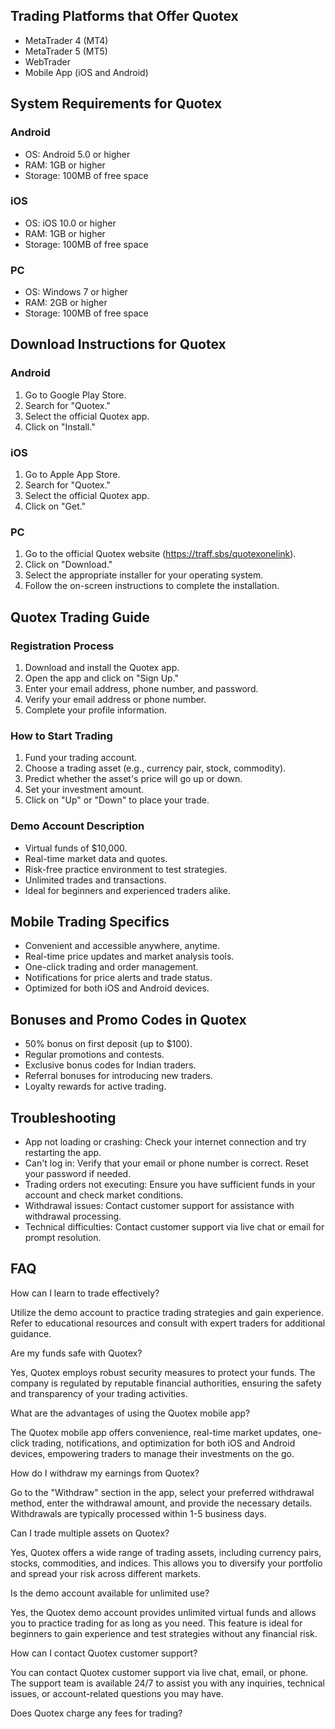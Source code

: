 ## Trading Platforms that Offer Quotex

-   MetaTrader 4 (MT4)
-   MetaTrader 5 (MT5)
-   WebTrader
-   Mobile App (iOS and Android)

## System Requirements for Quotex

### Android

-   OS: Android 5.0 or higher
-   RAM: 1GB or higher
-   Storage: 100MB of free space

### iOS

-   OS: iOS 10.0 or higher
-   RAM: 1GB or higher
-   Storage: 100MB of free space

### PC

-   OS: Windows 7 or higher
-   RAM: 2GB or higher
-   Storage: 100MB of free space

## Download Instructions for Quotex

### Android

1.  Go to Google Play Store.
2.  Search for "Quotex."
3.  Select the official Quotex app.
4.  Click on "Install."

### iOS

1.  Go to Apple App Store.
2.  Search for "Quotex."
3.  Select the official Quotex app.
4.  Click on "Get."

### PC

1.  Go to the official Quotex website (https://traff.sbs/quotexonelink).
2.  Click on "Download."
3.  Select the appropriate installer for your operating system.
4.  Follow the on-screen instructions to complete the installation.

## Quotex Trading Guide

### Registration Process

1.  Download and install the Quotex app.
2.  Open the app and click on "Sign Up."
3.  Enter your email address, phone number, and password.
4.  Verify your email address or phone number.
5.  Complete your profile information.

### How to Start Trading

1.  Fund your trading account.
2.  Choose a trading asset (e.g., currency pair, stock, commodity).
3.  Predict whether the asset\'s price will go up or down.
4.  Set your investment amount.
5.  Click on "Up" or "Down" to place your trade.

### Demo Account Description

-   Virtual funds of \$10,000.
-   Real-time market data and quotes.
-   Risk-free practice environment to test strategies.
-   Unlimited trades and transactions.
-   Ideal for beginners and experienced traders alike.

## Mobile Trading Specifics

-   Convenient and accessible anywhere, anytime.
-   Real-time price updates and market analysis tools.
-   One-click trading and order management.
-   Notifications for price alerts and trade status.
-   Optimized for both iOS and Android devices.

## Bonuses and Promo Codes in Quotex

-   50% bonus on first deposit (up to \$100).
-   Regular promotions and contests.
-   Exclusive bonus codes for Indian traders.
-   Referral bonuses for introducing new traders.
-   Loyalty rewards for active trading.

## Troubleshooting

-   App not loading or crashing: Check your internet connection and try
    restarting the app.
-   Can\'t log in: Verify that your email or phone number is correct.
    Reset your password if needed.
-   Trading orders not executing: Ensure you have sufficient funds in
    your account and check market conditions.
-   Withdrawal issues: Contact customer support for assistance with
    withdrawal processing.
-   Technical difficulties: Contact customer support via live chat or
    email for prompt resolution.

## FAQ

How can I learn to trade effectively?

Utilize the demo account to practice trading strategies and gain
experience. Refer to educational resources and consult with expert
traders for additional guidance.

Are my funds safe with Quotex?

Yes, Quotex employs robust security measures to protect your funds. The
company is regulated by reputable financial authorities, ensuring the
safety and transparency of your trading activities.

What are the advantages of using the Quotex mobile app?

The Quotex mobile app offers convenience, real-time market updates,
one-click trading, notifications, and optimization for both iOS and
Android devices, empowering traders to manage their investments on the
go.

How do I withdraw my earnings from Quotex?

Go to the "Withdraw" section in the app, select your preferred
withdrawal method, enter the withdrawal amount, and provide the
necessary details. Withdrawals are typically processed within 1-5
business days.

Can I trade multiple assets on Quotex?

Yes, Quotex offers a wide range of trading assets, including currency
pairs, stocks, commodities, and indices. This allows you to diversify
your portfolio and spread your risk across different markets.

Is the demo account available for unlimited use?

Yes, the Quotex demo account provides unlimited virtual funds and allows
you to practice trading for as long as you need. This feature is ideal
for beginners to gain experience and test strategies without any
financial risk.

How can I contact Quotex customer support?

You can contact Quotex customer support via live chat, email, or phone.
The support team is available 24/7 to assist you with any inquiries,
technical issues, or account-related questions you may have.

Does Quotex charge any fees for trading?

